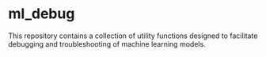 # ml_debug
This repository contains a collection of utility functions designed to facilitate debugging and troubleshooting of machine learning models.
